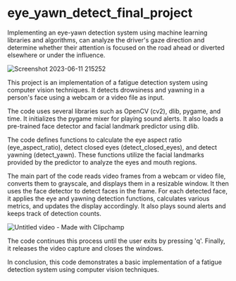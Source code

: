 # eye_yawn_detect_final_project
Implementing an eye-yawn detection system using machine learning libraries and algorithms, can analyze the driver's gaze direction and determine whether their attention is focused on the road ahead or diverted elsewhere or under the influence.


![Screenshot 2023-06-11 215252](https://github.com/chrisjcroall/eye_yawn_detect_final_project/assets/126267745/c187a7d0-3e94-4f42-afcb-c64b9f858917)


This project is an implementation of a fatigue detection system using computer vision techniques. It detects drowsiness and yawning in a person's face using a webcam or a video file as input.

The code uses several libraries such as OpenCV (cv2), dlib, pygame, and time. It initializes the pygame mixer for playing sound alerts. It also loads a pre-trained face detector and facial landmark predictor using dlib.

The code defines functions to calculate the eye aspect ratio (eye_aspect_ratio), detect closed eyes (detect_closed_eyes), and detect yawning (detect_yawn). These functions utilize the facial landmarks provided by the predictor to analyze the eyes and mouth regions.

The main part of the code reads video frames from a webcam or video file, converts them to grayscale, and displays them in a resizable window. It then uses the face detector to detect faces in the frame. For each detected face, it applies the eye and yawning detection functions, calculates various metrics, and updates the display accordingly. It also plays sound alerts and keeps track of detection counts.


![Untitled video - Made with Clipchamp](https://github.com/chrisjcroall/eye_yawn_detect_final_project/assets/126267745/3d19063b-bd9b-4eb9-a601-70529d4b6bd3)


The code continues this process until the user exits by pressing 'q'. Finally, it releases the video capture and closes the windows.

In conclusion, this code demonstrates a basic implementation of a fatigue detection system using computer vision techniques.
